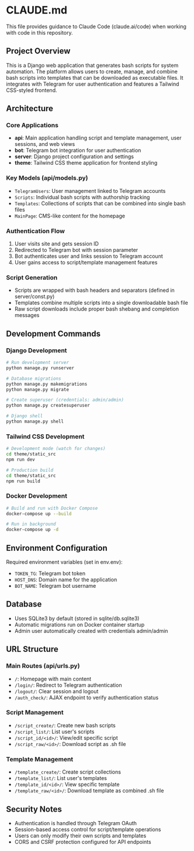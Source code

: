 # CLAUDE.md

This file provides guidance to Claude Code (claude.ai/code) when working with code in this repository.

## Project Overview

This is a Django web application that generates bash scripts for system automation. The platform allows users to create, manage, and combine bash scripts into templates that can be downloaded as executable files. It integrates with Telegram for user authentication and features a Tailwind CSS-styled frontend.

## Architecture

### Core Applications
- **api**: Main application handling script and template management, user sessions, and web views
- **bot**: Telegram bot integration for user authentication
- **server**: Django project configuration and settings
- **theme**: Tailwind CSS theme application for frontend styling

### Key Models (api/models.py)
- `TelegramUsers`: User management linked to Telegram accounts
- `Scripts`: Individual bash scripts with authorship tracking
- `Templates`: Collections of scripts that can be combined into single bash files
- `MainPage`: CMS-like content for the homepage

### Authentication Flow
1. User visits site and gets session ID
2. Redirected to Telegram bot with session parameter
3. Bot authenticates user and links session to Telegram account
4. User gains access to script/template management features

### Script Generation
- Scripts are wrapped with bash headers and separators (defined in server/const.py)
- Templates combine multiple scripts into a single downloadable bash file
- Raw script downloads include proper bash shebang and completion messages

## Development Commands

### Django Development
```bash
# Run development server
python manage.py runserver

# Database migrations
python manage.py makemigrations
python manage.py migrate

# Create superuser (credentials: admin/admin)
python manage.py createsuperuser

# Django shell
python manage.py shell
```

### Tailwind CSS Development
```bash
# Development mode (watch for changes)
cd theme/static_src
npm run dev

# Production build
cd theme/static_src
npm run build
```

### Docker Development
```bash
# Build and run with Docker Compose
docker-compose up --build

# Run in background
docker-compose up -d
```

## Environment Configuration

Required environment variables (set in env.env):
- `TOKEN_TG`: Telegram bot token
- `HOST_DNS`: Domain name for the application
- `BOT_NAME`: Telegram bot username

## Database

- Uses SQLite3 by default (stored in sqlite/db.sqlite3)
- Automatic migrations run on Docker container startup
- Admin user automatically created with credentials admin/admin

## URL Structure

### Main Routes (api/urls.py)
- `/`: Homepage with main content
- `/login/`: Redirect to Telegram authentication
- `/logout/`: Clear session and logout
- `/auth_check/`: AJAX endpoint to verify authentication status

### Script Management
- `/script_create/`: Create new bash scripts
- `/script_list/`: List user's scripts
- `/script_id/<id>/`: View/edit specific script
- `/script_raw/<id>/`: Download script as .sh file

### Template Management
- `/template_create/`: Create script collections
- `/template_list/`: List user's templates
- `/template_id/<id>/`: View specific template
- `/template_raw/<id>/`: Download template as combined .sh file

## Security Notes

- Authentication is handled through Telegram OAuth
- Session-based access control for script/template operations
- Users can only modify their own scripts and templates
- CORS and CSRF protection configured for API endpoints